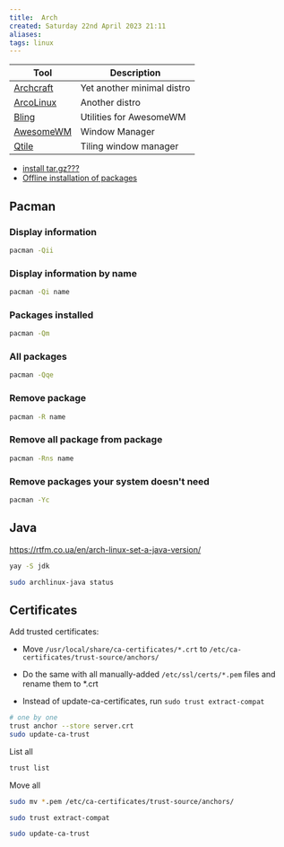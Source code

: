 ```yaml
---
title:  Arch
created: Saturday 22nd April 2023 21:11
aliases: 
tags: linux
---
```


| Tool                                        | Description                |
| ------------------------------------------- | -------------------------- |
| [Archcraft](https://archcraft.io/)          | Yet another minimal distro |
| [ArcoLinux](https://arcolinux.com/)         | Another distro             |
| [Bling](https://github.com/BlingCorp/bling) | Utilities for AwesomeWM    |
| [AwesomeWM](https://awesomewm.org/)         | Window Manager             |
|[Qtile](http://www.qtile.org/)|Tiling window manager|

- [install tar.gz???](https://bbs.archlinux.org/viewtopic.php?id=66845)
- [Offline installation of packages](https://wiki.archlinux.org/title/Offline_installation#Offline_installation_of_packages)

## Pacman

### Display information

```bash
pacman -Qii
```

### Display information by name

```bash
pacman -Qi name
```

### Packages installed

```bash
pacman -Qm
```

### All packages

```bash
pacman -Qqe
```

### Remove package

```bash
pacman -R name
```

### Remove all package from package

```bash
pacman -Rns name
```

### Remove packages your system doesn't need

```bash
pacman -Yc
```

## Java

https://rtfm.co.ua/en/arch-linux-set-a-java-version/

```bash
yay -S jdk
```

```bash
sudo archlinux-java status
```

## Certificates

Add trusted certificates:

- Move `/usr/local/share/ca-certificates/*.crt` to `/etc/ca-certificates/trust-source/anchors/`

- Do the same with all manually-added `/etc/ssl/certs/*.pem` files and rename them to *.crt

- Instead of update-ca-certificates, run `sudo trust extract-compat`

```bash
# one by one
trust anchor --store server.crt
sudo update-ca-trust
```

List all

```bash
trust list
```

Move all

```bash
sudo mv *.pem /etc/ca-certificates/trust-source/anchors/
```

```bash
sudo trust extract-compat
```

```bash
sudo update-ca-trust
```